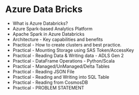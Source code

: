 # Azure Data Bricks
- What is Azure Databricks?
- Azure Spark-based Analytics Platform
- Apache Spark in Azure Databricks
- Architecture - Key capabilities and benefits
- Practical - How to create clusters and best practice.
- Practical - Mounting Storage using SAS Token/AccessKey
- Practical - Reading Data & Writing data - ADLS Gen 2
- Practical - DataFrame Operations - Python/Scala
- Practical - Managed/UnManaged/Delta Tables
- Practical - Reading JSON File
- Practical - Reading and Writing into SQL Table
- Practical - Reading from CosmosDB
- Practical - PROBLEM STATEMENT
